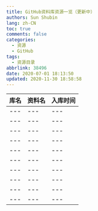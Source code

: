 ```yaml
---
title: GitHub资料库资源一览（更新中）
authors: Sun Shubin
lang: zh-CN
toc: true
comments: false
categories:
  - 资源
  - GitHub
tags:
  - 资源目录
abbrlink: 38496
date: 2020-07-01 18:13:50
updated: 2020-11-30 18:58:58
---
```



库名|资料名|入库时间
:---|:--|:---
---|---|---
---|---|---
---|---|---
---|---|---
---|---|---
---|---|---
---|---|---
---|---|---
---|---|---
---|---|---


